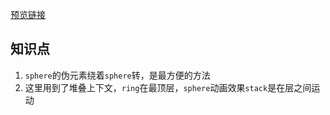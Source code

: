 [预览链接](https://astak16.github.io/Study-CSS/container-2018-6-15/index.html)

## 知识点

1. `sphere`的伪元素绕着`sphere`转，是最方便的方法
2. 这里用到了堆叠上下文，`ring`在最顶层，`sphere`动画效果`stack`是在层之间运动
